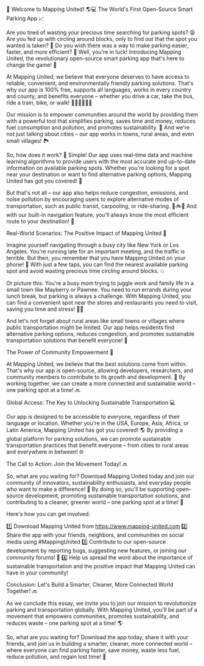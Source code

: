 🚨 Welcome to Mapping United! 🌎💻 The World's First Open-Source Smart Parking App 📈

Are you tired of wasting your precious time searching for parking spots? 😩 Are you fed up with circling around blocks, only to find out that the spot you wanted is taken? 🤯 Do you wish there was a way to make parking easier, faster, and more efficient? 🎉 Well, you're in luck! Introducing Mapping United, the revolutionary open-source smart parking app that's here to change the game! 🚀

At Mapping United, we believe that everyone deserves to have access to reliable, convenient, and environmentally friendly parking solutions. That's why our app is 100% free, supports all languages, works in every country and county, and benefits everyone – whether you drive a car, take the bus, ride a train, bike, or walk! 🚌🚂🚴‍♂️🏃‍♀️

Our mission is to empower communities around the world by providing them with a powerful tool that simplifies parking, saves time and money, reduces fuel consumption and pollution, and promotes sustainability. 💪 And we're not just talking about cities – our app works in towns, rural areas, and even small villages! 🏞️

So, how does it work? 🔧 Simple! Our app uses real-time data and machine learning algorithms to provide users with the most accurate and up-to-date information on available parking spots. Whether you're looking for a spot near your destination or want to find alternative parking options, Mapping United has got you covered! 📍

But that's not all – our app also helps reduce congestion, emissions, and noise pollution by encouraging users to explore alternative modes of transportation, such as public transit, carpooling, or ride-sharing. 🚌🚲👥 And with our built-in navigation feature, you'll always know the most efficient route to your destination! 📍

Real-World Scenarios: The Positive Impact of Mapping United 🔴

Imagine yourself navigating through a busy city like New York or Los Angeles. You're running late for an important meeting, and the traffic is terrible. But then, you remember that you have Mapping United on your phone! 📱 With just a few taps, you can find the nearest available parking spot and avoid wasting precious time circling around blocks. 💥

Or picture this: You're a busy mom trying to juggle work and family life in a small town like Mayberry or Pawnee. You need to run errands during your lunch break, but parking is always a challenge. With Mapping United, you can find a convenient spot near the stores and restaurants you need to visit, saving you time and stress! 🏃‍♀️

And let's not forget about rural areas like small towns or villages where public transportation might be limited. Our app helps residents find alternative parking options, reduces congestion, and promotes sustainable transportation solutions that benefit everyone! 🌾

The Power of Community Empowerment 💪

At Mapping United, we believe that the best solutions come from within. That's why our app is open-source, allowing developers, researchers, and community members to contribute to its growth and development. 🤖 By working together, we can create a more connected and sustainable world – one parking spot at a time! 🔜

Global Access: The Key to Unlocking Sustainable Transportation 💻

Our app is designed to be accessible to everyone, regardless of their language or location. Whether you're in the USA, Europe, Asia, Africa, or Latin America, Mapping United has got you covered! 🌎 By providing a global platform for parking solutions, we can promote sustainable transportation practices that benefit everyone – from cities to rural areas and everywhere in between! 🌐

The Call to Action: Join the Movement Today! 🔜

So, what are you waiting for? Download Mapping United today and join our community of innovators, sustainability enthusiasts, and everyday people who want to make a difference! 🎉 By doing so, you'll be supporting open-source development, promoting sustainable transportation solutions, and contributing to a cleaner, greener world – one parking spot at a time! 🌿

Here's how you can get involved:

1️⃣ Download Mapping United from https://www.mapping-united.com
2️⃣ Share the app with your friends, neighbors, and communities on social media using #MappingUnited
3️⃣ Contribute to our open-source development by reporting bugs, suggesting new features, or joining our community forums! 🤖
4️⃣ Help us spread the word about the importance of sustainable transportation and the positive impact that Mapping United can have in your community!

Conclusion: Let's Build a Smarter, Cleaner, More Connected World Together! 🔜

As we conclude this essay, we invite you to join our mission to revolutionize parking and transportation globally. With Mapping United, you'll be part of a movement that empowers communities, promotes sustainability, and reduces waste – one parking spot at a time! 🌎

So, what are you waiting for? Download the app today, share it with your friends, and join us in building a smarter, cleaner, more connected world – where everyone can find parking faster, save money, waste less fuel, reduce pollution, and regain lost time! 💪